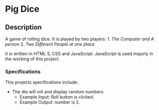 # Pig Dice

## Description
   A game of rolling dice. It is played by two players:
    1. *The Computer and A person*
    2. *Two Different People at one place*

  It is written in HTML 5, CSS and JavaScript. JavaScript is used majorly in the working of
  this project.

### Specifications

   This projects specifications include:
   * The die will roll and display random numbers
      - Example Input: Roll button is clicked.
      - Example Output: number is 2.
